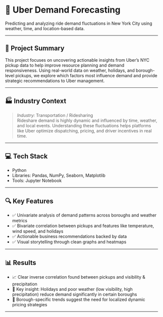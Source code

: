 # 🚕 Uber Demand Forecasting

Predicting and analyzing ride demand fluctuations in New York City using weather, time, and location-based data.

---

## 📌 Project Summary

This project focuses on uncovering actionable insights from Uber’s NYC pickup data to help improve resource planning and demand responsiveness. Using real-world data on weather, holidays, and borough-level pickups, we explore which factors most influence demand and provide strategic recommendations to Uber management.

---

## 🏭 Industry Context

> _Industry:_ Transportation / Ridesharing  
> Rideshare demand is highly dynamic and influenced by time, weather, and local events. Understanding these fluctuations helps platforms like Uber optimize dispatching, pricing, and driver incentives in real time.

---

## 💻 Tech Stack

- Python
- Libraries: Pandas, NumPy, Seaborn, Matplotlib
- Tools: Jupyter Notebook

---

## 🔍 Key Features

- ✅ Univariate analysis of demand patterns across boroughs and weather metrics  
- ✅ Bivariate correlation between pickups and features like temperature, wind speed, and holidays  
- ✅ Actionable business recommendations backed by data  
- ✅ Visual storytelling through clean graphs and heatmaps  

---

## 📊 Results

- 📈 Clear inverse correlation found between pickups and visibility & precipitation  
- 🧠 Key insight: Holidays and poor weather (low visibility, high precipitation) reduce demand significantly in certain boroughs  
- 📍 Borough-specific trends suggest the need for localized dynamic pricing strategies  

---


